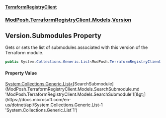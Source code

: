 #### [TerraformRegistryClient](index.md 'index')
### [ModPosh.TerraformRegistryClient.Models](ModPosh.TerraformRegistryClient.Models.md 'ModPosh.TerraformRegistryClient.Models').[Version](ModPosh.TerraformRegistryClient.Models.Version.md 'ModPosh.TerraformRegistryClient.Models.Version')

## Version.Submodules Property

Gets or sets the list of submodules associated with this version of the Terraform module.

```csharp
public System.Collections.Generic.List<ModPosh.TerraformRegistryClient.Models.SearchSubmodule> Submodules { get; set; }
```

#### Property Value
[System.Collections.Generic.List&lt;](https://docs.microsoft.com/en-us/dotnet/api/System.Collections.Generic.List-1 'System.Collections.Generic.List`1')[SearchSubmodule](ModPosh.TerraformRegistryClient.Models.SearchSubmodule.md 'ModPosh.TerraformRegistryClient.Models.SearchSubmodule')[&gt;](https://docs.microsoft.com/en-us/dotnet/api/System.Collections.Generic.List-1 'System.Collections.Generic.List`1')
